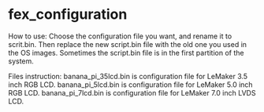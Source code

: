 fex_configuration
=================

How to use:
Choose the configuration file you want, and rename it to scrit.bin. Then replace the new script.bin file with the old one you used in the OS images. Sometimes the script.bin file is in the first partition of the system.  

Files instruction:
banana_pi_35lcd.bin is configuration file for LeMaker 3.5 inch RGB LCD. 
banana_pi_5lcd.bin is configuration file for LeMaker 5.0 inch RGB LCD. 
banana_pi_7lcd.bin is configuration file for LeMaker 7.0 inch LVDS LCD. 



